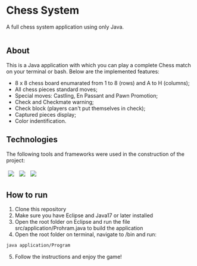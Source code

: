 # Chess System

A full chess system application using only Java.

<img src="" />

## About

This is a Java application with which you can play a complete Chess match on your terminal or bash. Below are the implemented features:

- 8 x 8  chess board enumarated from 1 to 8 (rows) and A to H (columns);
- All chess pieces standard moves;
- Special moves: Castling, En Passant and Pawn Promotion;
- Check and Checkmate warning;
- Check block (players can't put themselves in check);
- Captured pieces display;
- Color indentification.

## Technologies
The following tools and frameworks were used in the construction of the project:<br>
<p>
  <img style='margin: 5px;' src='https://img.shields.io/badge/java-17%20-%2320232a.svg?&style=for-the-badge&color=critical'>
  <img style='margin: 5px;' src='https://img.shields.io/badge/eclipse-ide%20-%2320232a.svg?&style=for-the-badge&color=darkblue&logo=eclipse&logoColor=darkblue'>
  <img style='margin: 5px;' src='https://img.shields.io/badge/git-%20%20-%2320232a.svg?&style=for-the-badge&color=orange&logo=git&logoColor=orange'/>
</p>

## How to run

1. Clone this repository
2. Make sure you have Eclipse and Java17 or later installed
3. Open the root folder on Eclipse and run the file src/application/Prohram.java to build the application
4. Open the root folder on terminal, navigate to /bin and run:
```bash
java application/Program
```
5. Follow the instructions and enjoy the game!
